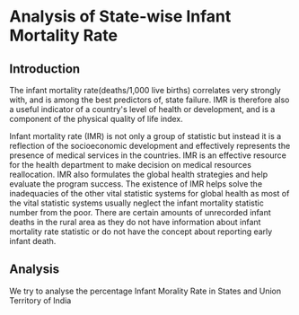 Analysis of State-wise Infant Mortality Rate
============================================

Introduction
------------
The infant mortality rate(deaths/1,000 live births) correlates very strongly with, and is among the best predictors of, state failure. IMR is therefore also a useful indicator of a country's level of health or development, and is a component of the physical quality of life index.

Infant mortality rate (IMR) is not only a group of statistic but instead it is a reflection of the socioeconomic development and effectively represents the presence of medical services in the countries. IMR is an effective resource for the health department to make decision on medical resources reallocation. IMR also formulates the global health strategies and help evaluate the program success. The existence of IMR helps solve the inadequacies of the other vital statistic systems for global health as most of the vital statistic systems usually neglect the infant mortality statistic number from the poor. There are certain amounts of unrecorded infant deaths in the rural area as they do not have information about infant mortality rate statistic or do not have the concept about reporting early infant death.


Analysis
---------

We try to analyse the percentage Infant Morality Rate in States and Union Territory of India